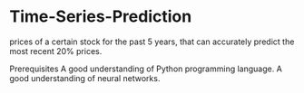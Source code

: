 # Time-Series-Prediction
 prices of a certain stock for the past 5 years, that can accurately predict the most recent 20% prices.
 
 
 Prerequisites
A good understanding of Python programming language.
A good understanding of neural networks.

